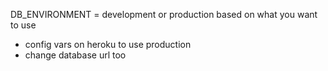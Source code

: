 DB_ENVIRONMENT = development or production based on what you want to use
 - config vars on heroku to use production
 - change database url too